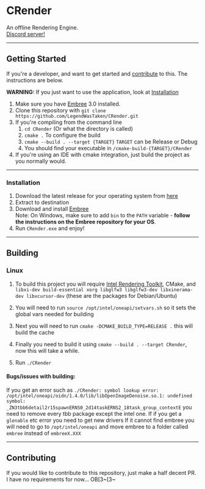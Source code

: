 # CRender

An offline Rendering Engine.<br>
[Discord server!](https://discord.gg/ZjrRyKXpWg)

***
## Getting Started
If you're a developer, and want to get started and [contribute](#Contributing) to this. The instructions are below.

**WARNING:** If you just want to use the application, look at [Installation](#Installation)

1) Make sure you have [Embree](https://github.com/embree/embree) 3.0 installed.
2) Clone this repository with `git clone https://github.com/LegendWasTaken/CRender.git`
3) If you're compiling from the command line
    1) `cd CRender` (Or what the directory is called)
    2) `cmake .` To configure the build
    3) `cmake --build . --target {TARGET}` `TARGET` can be Release or Debug
    4) You should find your executable in `/cmake-build-{TARGET}/CRender`
4) If you're using an IDE with cmake integration, just build the project as you normally would.

***
### Installation

1) Download the latest release for your operating system from [here](https://github.com/LegendWasTaken/CRender/releases)
2) Extract to destination
3) Download and install [Embree](https://github.com/embree/embree/releases/tag/v3.13.0)
<br />Note: On Windows, make sure to add `bin` to the  `PATH` variable - **follow the instructions on the Embree repository for your OS**. 
5) Run `CRender.exe` and enjoy!

***
## Building

### Linux

1) To build this project you will require [Intel Rendering Toolkit](https://software.intel.com/content/www/us/en/develop/tools/oneapi/rendering-toolkit/download.html), CMake, and `libxi-dev build-essential xorg libglfw3 libglfw3-dev libxinerama-dev libxcursor-dev` (these are the packages for Debian/Ubuntu)

2) You will need to run `source /opt/intel/oneapi/setvars.sh` so it sets the global vars needed for building
3) Next you will need to run `cmake -DCMAKE_BUILD_TYPE=RELEASE .` this will build the cache
4) Finally you need to build it using `cmake --build . --target CRender`, now this will take a while.
5) Run `./CRender`

#### Bugs/issues with building:
If you get an error such as `./CRender: symbol lookup error: /opt/intel/oneapi/oidn/1.4.0/lib/libOpenImageDenoise.so.1: undefined symbol: _ZN3tbb6detail2r15spawnERNS0_2d14taskERNS2_18task_group_contextE` you need to remove every tbb package except the intel one.
If if you get a `glenable` etc error you need to get new drivers
If it cannot find embree you will need to go to `/opt/intel/oneapi` and move embree to a folder called `embree` instead of `embreeX.XXX`

***
## Contributing

If you would like to contribute to this repository, just make a half decent PR. I have no requirements for now...
OB[3~[3~